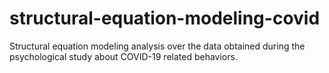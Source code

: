 # structural-equation-modeling-covid
Structural equation modeling analysis over the data obtained during the psychological study about COVID-19 related behaviors.

